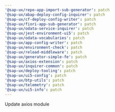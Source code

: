 ```yaml
---
'@sap-ux/repo-app-import-sub-generator': patch
'@sap-ux/abap-deploy-config-inquirer': patch
'@sap-ux/cf-deploy-config-writer': patch
'@sap-ux/fiori-app-sub-generator': patch
'@sap-ux/odata-service-inquirer': patch
'@sap-ux/jest-environment-ui5': patch
'@sap-ux/odata-vocabularies': patch
'@sap-ux/app-config-writer': patch
'@sap-ux/environment-check': patch
'@sap-ux/reload-middleware': patch
'@sap-ux/generator-simple-fe': patch
'@sap-ux/axios-extension': patch
'@sap-ux/inquirer-common': patch
'@sap-ux/deploy-tooling': patch
'@sap-ux/ui5-config': patch
'@sap-ux/btp-utils': patch
'@sap-ux/telemetry': patch
'@sap-ux/ui5-info': patch
---
```


Update axios module
